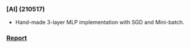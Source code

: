 ### [AI] (210517)
- Hand-made 3-layer MLP implementation with SGD and Mini-batch.

### [Report](https://github.com/furthermares/KPU-AI-A2/blob/main/A2.pdf)
